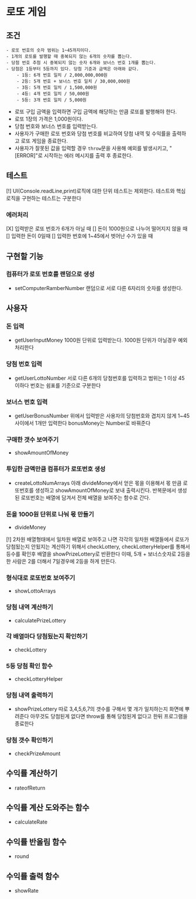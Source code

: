 # 로또 게임

## 조건
    - 로또 번호의 숫자 범위는 1~45까지이다.
    - 1개의 로또를 발행할 때 중복되지 않는 6개의 숫자를 뽑는다.
    - 당첨 번호 추첨 시 중복되지 않는 숫자 6개와 보너스 번호 1개를 뽑는다.
    - 당첨은 1등부터 5등까지 있다. 당첨 기준과 금액은 아래와 같다.
        - 1등: 6개 번호 일치 / 2,000,000,000원
        - 2등: 5개 번호 + 보너스 번호 일치 / 30,000,000원
        - 3등: 5개 번호 일치 / 1,500,000원
        - 4등: 4개 번호 일치 / 50,000원
        - 5등: 3개 번호 일치 / 5,000원

-   로또 구입 금액을 입력하면 구입 금액에 해당하는 만큼 로또를 발행해야 한다.
-   로또 1장의 가격은 1,000원이다.
-   당첨 번호와 보너스 번호를 입력받는다.
-   사용자가 구매한 로또 번호와 당첨 번호를 비교하여 당첨 내역 및 수익률을 출력하고 로또 게임을 종료한다.
-   사용자가 잘못된 값을 입력할 경우  `throw`문을 사용해 예외를 발생시키고, "[ERROR]"로 시작하는 에러 메시지를 출력 후 종료한다.

## 테스트
[!] UI(Console.readLine,print)로직에 대한 단위 테스트는 제외한다. 테스트와 핵심 로직을 구현하는 테스트는 구분한다 

### 에러처리
[X] 입력받은 로또 번호가 6개가 아닐 때
[] 돈이 1000원으로 나누어 떨어지지 않을 때
[] 입력한 돈이 0일때
[] 입력한 번호에 1~45에서 벗어난 수가 있을 때

## 구현할 기능

### 컴퓨터가 로또 번호를 랜덤으로 생성
- setComputerRamberNumber
랜덤으로 서로 다른 6자리의 숫자를 생성한다.

## 사용자

### 돈 입력
- getUserInputMoney
1000원 단위로 입력받는다. 1000원 단위가 아닐경우 예외 처리한다

### 당첨 번호 입력
- getUserLottoNumber
서로 다른 6개의 당첨번호를 입력하고 범위는 1 이상 45 이하다
번호는 쉼표를 기준으로 구분한다

### 보너스 번호 입력
- getUserBonusNumber
위에서 입력받은 사용자의 당첨번호와 겹치지 않게 1~45사이에서 1개만 입력한다
bonusMoney는 Number로 바꿔준다

### 구매한 갯수 보여주기
- showAmountOfMoney

### 투입한 금액만큼 컴퓨터가 로또번호 생성
- createLottoNumArrays
아래 divideMoney에서 얻은 몫을 이용해서 몫 만큼 로또번호를 생성하고 showAmountOfMoney로 보내 출력시킨다.
반복문에서 생성된 로또번호는 배열에 담겨서 전체 배열을 보여주는 함수로 간다.

### 돈을 1000원 단위로 나눠 몫 만들기
- divideMoney


[!] 2차원 배열형태에서 일차원 배열로 보여주고 나면 각각의 일차원 배열들에서 로또가 당첨됬는지 안됬지는 계산하기 위해서 checkLottery, checkLotteryHelper를 통해서 등수를 확인후 배열을 showPrizeLottery로 반환한다
이때, 5개 + 보너스숫자로 2등을 한 사람은 2를 더해서 7일경우에 2등을 하게 만든다.

### 형식대로 로또번호 보여주기
- showLottoArrays

### 당첨 내역 계산하기
- calculatePrizeLottery

### 각 배열마다 당첨됬는지 확인하기
- checkLottery

### 5등 당첨 확인 함수
- checkLotteryHelper

### 당첨 내역 출력하기
- showPrizeLottery
따로 3,4,5,6,7의 갯수를 구해서 몇 개가 일치하는지 화면에 뿌려준다
아무것도 당첨된게 없다면 throw를 통해 당첨된게 없다고 한뒤 프로그램을 종료한다

### 당첨 갯수 확인하기
- checkPrizeAmount

## 수익률 계산하기
- rateofReturn
## 수익률 계산 도와주는 함수
- calculateRate
## 수익률 반올림 함수
- round
## 수익률 출력 함수
- showRate